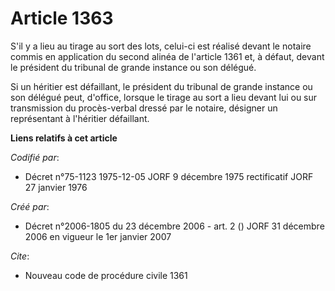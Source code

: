 # Article 1363

S'il y a lieu au tirage au sort des lots, celui-ci est réalisé devant le notaire commis en application du second alinéa de
l'article 1361 et, à défaut, devant le président du tribunal de grande instance ou son délégué.

Si un héritier est défaillant, le président du tribunal de grande instance ou son délégué peut, d'office, lorsque le tirage
au sort a lieu devant lui ou sur transmission du procès-verbal dressé par le notaire, désigner un représentant à l'héritier
défaillant.

**Liens relatifs à cet article**

_Codifié par_:

  - Décret n°75-1123 1975-12-05 JORF 9 décembre 1975 rectificatif JORF 27 janvier 1976

_Créé par_:

  - Décret n°2006-1805 du 23 décembre 2006 - art. 2 () JORF 31 décembre 2006 en vigueur le 1er janvier 2007

_Cite_:

  - Nouveau code de procédure civile 1361
